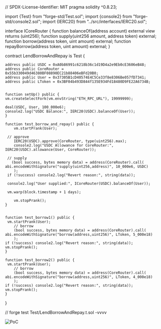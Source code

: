 // SPDX-License-Identifier: MIT
pragma solidity ^0.8.23;

import {Test} from "forge-std/Test.sol";
import {console2} from "forge-std/console2.sol";
import {IERC20} from "../src/interfaces/IERC20.sol";


interface ICoreRouter {
    function balanceOf(address account) external view returns (uint256);
    function supply(uint256 amount, address token) external;
    function borrow(address token, uint amount) external;
    function repayBorrow(address token, uint amount) external;
}


contract LendBorrowAndRepay is Test {

    address public USDC = 0xA0b86991c6218b36c1d19D4a2e9Eb0cE3606eB48;
    address public CoreRouter = 0x55b330049d46380BF08890EC21b88406eBFd20B0;
    address public User = 0x37305B1cD40574E4C5Ce33f8e8306Be057fD7341;
    address public LToken = 0x3BF04b493D844f135E934Fd18480D9FE22A6734B;


    function setUp() public {
    vm.createSelectFork(vm.envString("ETH_RPC_URL"), 19999999);

    deal(USDC, User, 100_000e6);
    console2.log("USDC Balance:", IERC20(USDC).balanceOf(User));
    }

    function test_borrow_and_repay() public {
        vm.startPrank(User);

     // approve
        IERC20(USDC).approve(CoreRouter, type(uint256).max);
        console2.log("USDC Allowance for CoreRouter:", IERC20(USDC).allowance(User, CoreRouter));

     // supply
       (bool success, bytes memory data) = address(CoreRouter).call(
    abi.encodeWithSignature("supply(uint256,address)", 10_000e6, USDC)
        );
     if (!success) console2.log("Revert reason:", string(data));

     console2.log("User supplied:", ICoreRouter(USDC).balanceOf(User));
     
     vm.warp(block.timestamp + 1 days);

        vm.stopPrank();
    }


    function test_borrow1() public {
     vm.startPrank(User);
        // borrow
        (bool success, bytes memory data) = address(CoreRouter).call(
    abi.encodeWithSignature("borrow(address,uint256)", LToken, 5_000e18)
        );
    if (!success) console2.log("Revert reason:", string(data));
    vm.stopPrank();
    }

    function test_borrow2() public {
     vm.startPrank(User);
        // borrow
        (bool success, bytes memory data) = address(CoreRouter).call(
    abi.encodeWithSignature("borrow(address,uint256)", LToken, 4_000e18)
        );
    if (!success) console2.log("Revert reason:", string(data));
    vm.stopPrank();
    }
}

// forge test Test/LendBorrowAndRepay.t.sol -vvvv


![PoC](https://github.com/user-attachments/assets/38c81c75-7017-48b6-8d54-b24e8a9df4bc)
